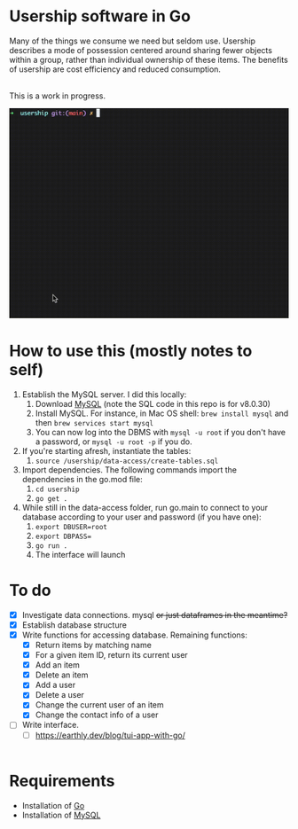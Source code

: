# Usership software in Go
Many of the things we consume we need but seldom use. Usership describes a mode of possession centered around sharing fewer objects within a group, rather than individual ownership of these items. The benefits of usership are cost efficiency and reduced consumption. <br><br>

This is a work in progress. <br>

![](demo_vid.giF)

# How to use this (mostly notes to self)
1. Establish the MySQL server. I did this locally:
   1. Download [MySQL](https://dev.mysql.com/doc/mysql-installation-excerpt/8.0/en/) (note the SQL code in this repo is for v8.0.30)
   2. Install MySQL. For instance, in Mac OS shell: `brew install mysql` and then `brew services start mysql`
   3. You can now log into the DBMS with `mysql -u root` if you don't have a password, or `mysql -u root -p` if you do.
2. If you're starting afresh, instantiate the tables:
   1. `source /usership/data-access/create-tables.sql`
3. Import dependencies. The following commands import the dependencies in the go.mod file:
   1. `cd usership`
   2. `go get .`
4. While still in the data-access folder, run go.main to connect to your database according to your user and password (if you have one):
   1. `export DBUSER=root`
   2. `export DBPASS=`
   3. `go run .`
   4. The interface will launch


# To do
- [x] Investigate data connections. mysql ~~or just dataframes in the meantime?~~
- [x] Establish database structure
- [x] Write functions for accessing database. Remaining functions:
  - [x] Return items by matching name
  - [x] For a given item ID, return its current user
  - [x] Add an item
  - [x] Delete an item
  - [x] Add a user
  - [x] Delete a user
  - [x] Change the current user of an item
  - [x] Change the contact info of a user
- [ ] Write interface.
  - [ ] https://earthly.dev/blog/tui-app-with-go/ <br><br>

# Requirements
* Installation of [Go](https://go.dev/doc/install)
* Installation of [MySQL](https://dev.mysql.com/doc/mysql-installation-excerpt/5.7/en/)
